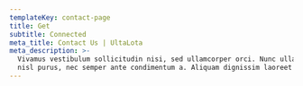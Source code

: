 ```yaml
---
templateKey: contact-page
title: Get
subtitle: Connected
meta_title: Contact Us | UltaLota
meta_description: >-
  Vivamus vestibulum sollicitudin nisi, sed ullamcorper orci. Nunc ullamcorper
  nisl purus, nec semper ante condimentum a. Aliquam dignissim laoreet bibendum.
---
```


